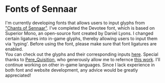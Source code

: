 # Fonts of Sennaar
I'm currently developing fonts that allows users to input glyphs from   ["Chants of Sennaar"](https://www.focus-entmt.com/en/games/chants-of-sennaar).
I've completed the Devotee font, which is based on Superior Mono, an open-source font created by Daniel Lyons.
I changed certain ligatures into in-game glyphs, thereby allowing users to input them via 'typing'. Before using the font, please make sure that font ligatures are enabled. 
<br>
You can check out the glyphs and their corresponding inputs [here](https://fontsofsennaar.github.io/html/devotee). Special thanks to [Pere_Quisition](https://www.reddit.com/user/Pere_Quisition/), who generously allow me to refernce [this work](https://www.reddit.com/r/ChantsofSennaar/comments/1743ig8/i_sorted_all_the_glyphs_in_a_dictionary).
I'll continue working on other in-game languages.
Since I lack experience in both font and website development, any advice would be greatly appreciated!



